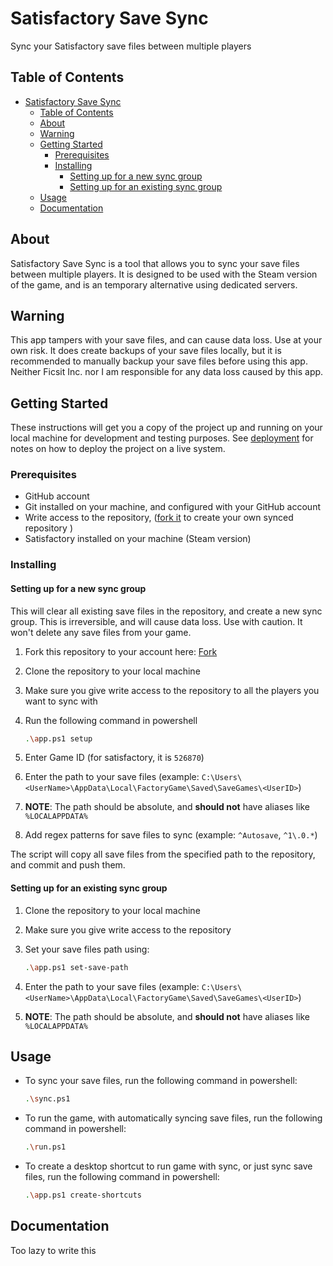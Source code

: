 # Satisfactory Save Sync

Sync your Satisfactory save files between multiple players

## Table of Contents

- [Satisfactory Save Sync](#satisfactory-save-sync)
  - [Table of Contents](#table-of-contents)
  - [About ](#about-)
  - [Warning ](#warning-)
  - [Getting Started ](#getting-started-)
    - [Prerequisites](#prerequisites)
    - [Installing](#installing)
      - [Setting up for a new sync group](#setting-up-for-a-new-sync-group)
      - [Setting up for an existing sync group](#setting-up-for-an-existing-sync-group)
  - [Usage ](#usage-)
  - [Documentation](#documentation)

## About <a name = "about"></a>

Satisfactory Save Sync is a tool that allows you to sync your save files between multiple players. It is designed to be used with the Steam version of the game, and is an temporary alternative using dedicated servers.

## Warning <a name = "warning"></a>

This app tampers with your save files, and can cause data loss. Use at your own risk. It does create backups of your save files locally, but it is recommended to manually backup your save files before using this app. Neither Ficsit Inc. nor I am responsible for any data loss caused by this app.

## Getting Started <a name = "getting_started"></a>

These instructions will get you a copy of the project up and running on your local machine for development and testing purposes. See [deployment](#deployment) for notes on how to deploy the project on a live system.

### Prerequisites

- GitHub account
- Git installed on your machine, and configured with your GitHub account
- Write access to the repository, ([fork it](https://github.com/husain3012/satisfactory-save-sync) to create your own synced repository )
- Satisfactory installed on your machine (Steam version)

### Installing

#### Setting up for a new sync group

This will clear all existing save files in the repository, and create a new sync group. This is irreversible, and will cause data loss. Use with caution. It won't delete any save files from your game.

1. Fork this repository to your account here: [Fork]()
2. Clone the repository to your local machine
3. Make sure you give write access to the repository to all the players you want to sync with

4. Run the following command in powershell

   ```bash
   .\app.ps1 setup
   ```

5. Enter Game ID (for satisfactory, it is `526870`)
6. Enter the path to your save files (example: `C:\Users\<UserName>\AppData\Local\FactoryGame\Saved\SaveGames\<UserID>`)
7. **NOTE**: The path should be absolute, and **should not** have aliases like `%LOCALAPPDATA%`
8. Add regex patterns for save files to sync (example: `^Autosave`, `^1\.0.*`)

The script will copy all save files from the specified path to the repository, and commit and push them.

#### Setting up for an existing sync group

1. Clone the repository to your local machine
2. Make sure you give write access to the repository
3. Set your save files path using:

   ```bash
   .\app.ps1 set-save-path
   ```

4. Enter the path to your save files (example: `C:\Users\<UserName>\AppData\Local\FactoryGame\Saved\SaveGames\<UserID>`)
5. **NOTE**: The path should be absolute, and **should not** have aliases like `%LOCALAPPDATA%`

## Usage <a name = "usage"></a>

- To sync your save files, run the following command in powershell:

  ```bash
  .\sync.ps1
  ```

- To run the game, with automatically syncing save files, run the following command in powershell:

  ```bash
  .\run.ps1
  ```

- To create a desktop shortcut to run game with sync, or just sync save files, run the following command in powershell:

  ```bash
  .\app.ps1 create-shortcuts
  ```

## Documentation

Too lazy to write this
